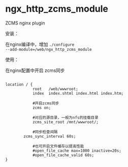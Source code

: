 # ngx_http_zcms_module
ZCMS nginx plugin

安装：

在nginx编译中，增加 
<code>./configure --add-module=/web/ngx_http_zcms_module</code>


使用：

在nginx配置中开启 zcms同步 
<pre><code>
location / {
            root   /web/wwwroot;
            index  index.shtml index.html index.htm;
            
            #开启zcms同步
            zcms on;
            
            #对应的源目录，一般为nfs的挂载目录
            zcms_site_root /mnt/wwwroot/;
            
            #同步检查间隔
	    zcms_sync_interval 60s;
			
            #也可开启文件缓存以提高性能
            #open_file_cache max=1000 inactive=20s; 
            #open_file_cache_valid 60s;
}
</code></pre>
